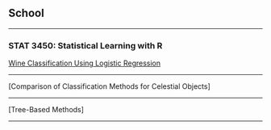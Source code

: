 ## School

--- 
### STAT 3450: Statistical Learning with R

[Wine Classification Using Logistic Regression](assets/Wine%20Classification%20Using%20Logistic%20Regression.pdf)

---
[Comparison of Classification Methods for Celestial Objects]

---
[Tree-Based Methods]

---
